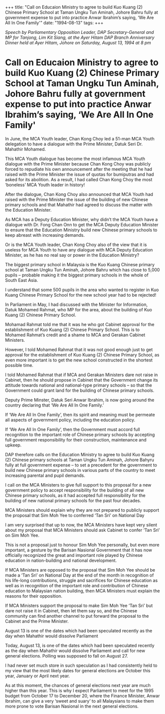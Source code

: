 +++ 
title: "Call on Educaion Ministry to agree to build Kuo Kuang (2) Chinese Primary School at Taman Ungku Tun Aminah, Johore Bahru fully at government expense to put into practice Anwar Ibrahim’s saying, ‘We Are All In One Family'"
date: "1994-08-13"
tags:
+++

_Speech by Parliamentary Opposition Leader, DAP Secretary-General and MP for Tanjong, Lim Kit Siang, at the Ayer Hitam DAP Branch Anniversary Dinner held at Ayer Hitam, Johore on Saturday, August 13, 1994 at 8 pm_

# Call on Educaion Ministry to agree to build Kuo Kuang (2) Chinese Primary School at Taman Ungku Tun Aminah, Johore Bahru fully at government expense to put into practice Anwar Ibrahim’s saying, ‘We Are All In One Family'

In June, the MCA Youth leader, Chan Kong Choy led a 51-man MCA Youth delegation to have a dialogue with the Prime Minister, Datuk Seri Dr. Mahathir Mohamed.</u>

This MCA Youth dialogue has become the most infamous MCA Youth dialogue with the Prime Minister because Chan Kong Choy was publicly forced to repudiate his own announcement after the meeting that he had raised with the Prime Minister the issue of quotas for bumiputras and had asked for its abolition. As a result, I had called Chan Kong Choy the most ‘boneless’ MCA Youth leader in history!

After the dialogue, Chan Kong Choy also announced that MCA Youth had raised with the Prime Minister the issue of the building of new Chinese primary schools and that Mahathir had agreed to discuss the matter with the Education Minister.

As MCA has a Deputy Education Minister, why didn’t the MCA Youth have a dialogue with Dr. Fong Chan Onn to get the MCA Deputy Education Minister to ensure that the Education Ministry build new Chinese primary schools to keep abreast with increasing demands.

Or is the MCA Youth leader, Chan Kong Choy also of the view that it is useless for MCA Youth to have any dialogue with MCA Deputy Education Minister, as he has no real say or power in the Education Ministry?

The biggest primary school in Malaysia is the Kuo Kuang Chinese primary school at Taman Ungku Tun Aminah, Johore Bahru which has close to 5,000 pupils – probable making it the biggest primary schools in the whole of South East Asia.

I understand that some 500 pupils in the area who wanted to register in Kuo Kuang Chinese Primary School for the new school year had to be rejected!

In Parliament in May, I had discussed with the Minister for Information, Datuk Mohamed Rahmat, who MP for the area, about the building of Kuo Kuang (2) Chinese Primary School.

Mohamad Rahmat told me that it was he who got Cabinet approval for the establishment of Kuo Kuang (2) Chinese Primary School. This is to Mohamed Rahmat’s credit and a shame to MCA and Gerakan Cabinet Ministers.

However, I told Mohamed Rahmat that it was not good enough just to get approval for the establishment of Kuo Kuang (2) Chinese Primary School, as even more important is to get the new school constructed in the shortest possible time.

I told Mohamed Rahmat that if MCA and Gerakan Ministers dare not raise in Cabinet, then he should propose in Cabinet that the Government change its attitude towards national and national-type primary schools – so that the Government could grant land for the building of Chinese primary schools.

Deputy Prime Minster, Datuk Seri Anwar Ibrahim, is now going around the country declaring that ‘We Are All In One Family.’

If ‘We Are All In One Family’, then its spirit and meaning must be permeate all aspects of government policy, including the education policy.

If ‘We Are All In One Family’, then the Government must accord full recognition to the important role of Chinese primary schools by accepting full government responsibility for their construction, maintenance and upkeep.

DAP therefore calls on the Education Ministry to agree to build Kuo Kuang (2) Chinese primary schools at Taman Ungku Tun Aminah, Johore Bahyru fully at full government expense – to set a precedent for the government to build new Chinese primary schools in various parts of the country to meet increasing parental and pupil demands.

I call on the MCA Ministers to give full support to this proposal for a new government policy to accept responsibility for the building of all new Chinese primary schools, as it had accepted full responsibility for the building of new national primary schools for the past four decades.

MCA Ministers should explain why they are not prepared to publicly support the proposal that Sim Moh Yee to conferred ‘Tan Sri’ on National Day

I am very surprised that up to now, the MCA Ministers have kept very silent about my proposal that MCA Ministers should ask Cabinet to confer ‘Tan Sri’ on Sim Moh Yee.

This is not a proposal just to honour Sim Moh Yee personally, but even more important, a gesture by the Barisan Nasional Government that it has now officially recognized the great and important role played by Chinese education in nation-building and national development.

If MCA Ministers are opposed to the proposal that Sim Moh Yee should be made a ‘Tan Sri’ on National Day at the end of the month in recognition of his life-long contributions, struggle and sacrifices for Chinese education as well as in recognition of the important role and contribution of Chinese education to Malaysian nation building, then MCA Ministers must explain the reasons for their opposition.

If MCA Ministers support the proposal to make Sim Moh Yee ‘Tan Sri’ but dare not raise it in Cabinet, then let them say so, and the Chinese community can find another channel to put forward the proposal to the Cabinet and the Prime Minister.

August 13 is one of the dates which had been speculated recently as the day when Mahathir would dissolve Parliament

Today, August 13, is one of the dates which had been speculated recently as the day when Mahathir would dissolve Parliament and call for new general elections. Polling was supposed to fall on August 27.

I had never set much store in such speculation as I had consistently held to my view that the most likely dates for general elections are October this year, January or April next year.

As at this moment, the chances of general elections next year are much higher than this year. This is why I expect Parliament to meet for the 1995 budget from October 17 to December 20, where the Finance Minister, Anwar Ibrahim, can give a very ‘sweet and suary’ to all Malaysians to make them more prone to vote Barisan Nasional in the next general elections.
 
